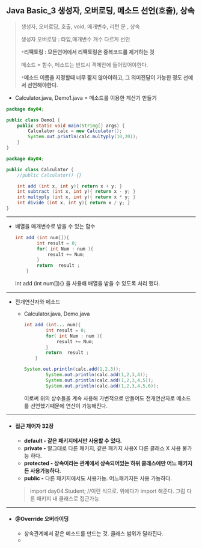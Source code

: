 ## Java Basic_3 생성자, 오버로딩, 메소드 선언(호출), 상속

> 생성자, 오버로딩, 호출, void, 매개변수, 리턴 문 , 상속
>
> 생성자 오버로딩 : 타입,매개변수 개수 다르게 선언
>
> `*`**리팩토링 : 모든언어에서 리팩토링은 중복코드를 제거하는 것**
>
> 메소드 = 함수, 메소드는 반드시 객체안에 들어있어야한다. 
>
> `*`**메소드 이름을 지정할때 너무 짧지 않아야하고, 그 의미전달이 가능한 정도 선에서 선언해야한다.**

+ Calculator.java, Demo1.java = 메소드를 이용한 계산기 만들기

```java
package day04;

public class Demo1 {
    public static void main(String[] args) {
        Calculator calc = new Calculator();
        System.out.println(calc.multyply(10,20));
    }
}
```

```java
package day04;

public class Calculator {
    //public Calculator() {}

    int add (int x, int y){ return x + y; }
    int subtract (int x, int y){ return x - y; }
    int multyply (int x, int y){ return x * y; }
    int divide (int x, int y){ return x / y; }
}
```

---

+ 배열을 매개변수로 받을 수 있는 함수

  ```java
  int add (int num[]){
          int result = 0;
          for( int Num : num ){
              result += Num;
          }
          return  result ;
      }
  ```

  int add (int num[]){} 을 사용해 배열을 받을 수 있도록 처리 했다.

---

+ 전개연산자와 메소드

  + Calculator.java, Demo.java

    ```java
    int add (int... num){
            int result = 0;
            for( int Num : num ){
                result += Num;
            }
            return  result ;
        }
    ```

    ```java
    System.out.println(calc.add(1,2,3));
            System.out.println(calc.add(1,2,3,4));
            System.out.println(calc.add(1,2,3,4,5));
            System.out.println(calc.add(1,2,3,4,5,6));
    ```

    이로써 위의 상수들을 계속 사용해 가변적으로 만들어도 전개연산자로 메소드를 선언했기때문에 연산이 가능해진다.

---

+ #### **접근 제어자** 32장

  + **default - 같은 패키지에서만 사용할 수 있다.**
  + **private -**  말그대로 다른 패키지, 같은 패키지 사용X 다른 클래스 X 사용 불가능 하다.
  + **protected - 상속이라는 관계에서 상속되어있는 하위 클래스에만 어느 패키지든 사용가능하다.**
  + **public -** 다른 패키지에서도 사용가능. 어느패키지든 사용 가능하다.

  > import day04.Student; //이런 식으로. 위에다가 import 해준다. 그럼 다른 패키지 내 클래스로 접근가능

---

+ #### @Override 오버라이딩

  + 상속관계에서 같은 메소드를 만드는 것. 클래스 범위가 달라진다.
  + 